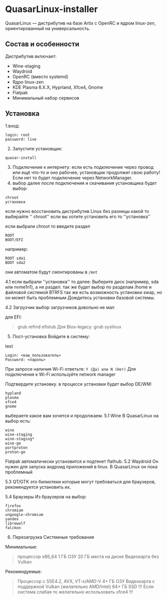 # QuasarLinux-installer

QuasarLinux — дистрибутив на базе Artix с OpenRC и ядром linux-zen, ориентированный на универсальность.

## Состав и особенности
Дистрибутив включает:
- Wine-staging
- Waydroid
- OpenRC (вместо systemd)
- Ядро linux-zen
- KDE Plasma 6.X.X, Hyprland, Xfce4, Gnome
- Flatpak
- Минимальный набор сервисов

## Установка
1.вход:
```
login: root
password: live
```
2. Запустите установщик:
```
quasar-install
```
3. Подключение к интернету:
если есть подключение через провод или ещё что-то и оно рабочее, установщик продолжит свою работу!
Если нет то будет подключение через NetworkManager.
4. выбор
далее после подключения и скачивания установщика будет выбор: 
```
chroot
установка
```
если нужно восстановить дистрибутив Linux без разницы какой то выбирайте '' chroot'' если вы хотите установить его то ''установка''


если выбрали chroot 
то введите раздел 
```
ROOT
BOOT/EFI
```
например: 
```
ROOT sda1 
BOOT sda2
```
они автоматом будут смонтированы в ``/mnt``

4.1 если выбрали ''установка'' то далее:
Выберите диск (например, sda или nvme1n1), а не раздел.
так же будет выбор по разделам /home и файловой системой BTRFS
так же есть возможность установки swap, но он может быть проблемным 
Дождитесь установки базовой системы.


4.2 Загрузчик
выбор загрузчиков довольно не мал

для EFI:
> grub
> refind
> efistub
Для Bios-legacy:
> grub
> syslinux

5. Пост-установка
Войдите в систему:

text
```
Login: <ваш_пользователь>
Password: <пароль>
```
При запросе наличия Wi-Fi ответьте:
``
Y (Да) или N (Нет)
``
Для подключения к Wi-Fi используйте network manager

Подтвердите установку.
в процессе установки будет выбор DE/WM:
```
hypland
plasma
xfce4
gnome
```
выбераете какое вам хочется и продолжаем.
5.1 Wine
В QuasarLinux на выбор есть:
```
wine
wine-staging
wine-staging*
wine-ge
portproton
proton-ge
```
Flatpak автоматически установится и подтянет flathub.
5.2 Waydroid
Он нужен для запуска андроид приложений в linux. 
В QuasarLinux он пока проблемный

5.3 QT/GTK
это билиотеки которые могут требоваться для браузеров, рекомендуется установить их.

5.4 Браузеры
Из браузеров на выбор:
```
firefox
chromium
ungoogle-chromium
yandex
librewolf
falckon
```
6. Перезагрузка
Системные требования
    
Минимальные:
> процессор x86_64
> 1 ГБ ОЗУ
> 20 ГБ места на диске
> Видеокарта без Vulkan

Рекомендуемые:
> Процессор с SSE4.2, AVX, VT-x/AMD-V
> 4+ ГБ ОЗУ
> Видеокарта с поддержкой Vulkan (желательно AMD/Intel)
> 64+ ГБ SSD
!!! Если система слабая то желательно использовать xfce4 !!!
